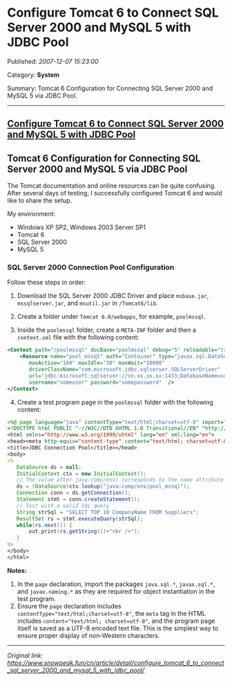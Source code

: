 # Configure Tomcat 6 to Connect SQL Server 2000 and MySQL 5 with JDBC Pool

Published: *2007-12-07 15:23:00*

Category: __System__

Summary: Tomcat 6 Configuration for Connecting SQL Server 2000 and MySQL 5 via JDBC Pool.

---------

## [Configure Tomcat 6 to Connect SQL Server 2000 and MySQL 5 with JDBC Pool](/en/article/detail/configure_tomcat_6_to_connect_sql_server_2000_and_mysql_5_with_jdbc_pool/)

## Tomcat 6 Configuration for Connecting SQL Server 2000 and MySQL 5 via JDBC Pool

The Tomcat documentation and online resources can be quite confusing. After several days of testing, I successfully configured Tomcat 6 and would like to share the setup.

My environment:

- Windows XP SP2, Windows 2003 Server SP1
- Tomcat 6
- SQL Server 2000
- MySQL 5

### SQL Server 2000 Connection Pool Configuration

Follow these steps in order:

1. Download the SQL Server 2000 JDBC Driver and place `msbase.jar`, `mssqlserver.jar`, and `msutil.jar` in `/Tomcat6/lib`.

2. Create a folder under `Tomcat 6.0/webapps`, for example, `poolmssql`.

3. Inside the `poolmssql` folder, create a `META-INF` folder and then a `context.xml` file with the following content:

```xml
<Context path="/poolmssql" docBase="poolmssql" debug="5" reloadable="true" crossContext="true">
    <Resource name="pool_mssql" auth="Container" type="javax.sql.DataSource"
       maxActive="100" maxIdle="30" maxWait="10000"
       driverClassName="com.microsoft.jdbc.sqlserver.SQLServerDriver"
       url="jdbc:microsoft:sqlserver://xx.xx.xx.xx:1433;DatabaseName=somedb"
       username="someuser" password="somepassword"  />
</Context>
```

4. Create a test program page in the `poolmssql` folder with the following content:

```jsp
<%@ page language="java" contentType="text/html;charset=utf-8" import="java.sql.*, javax.sql.*, javax.naming.*" %>
<!DOCTYPE html PUBLIC "-//W3C//DTD XHTML 1.0 Transitional//EN" "http://www.w3.org/TR/xhtml1/DTD/xhtml1-transitional.dtd">
<html xmlns="http://www.w3.org/1999/xhtml" lang="en" xml:lang="en">
<head><meta http-equiv="content-type" content="text/html; charset=utf-8" />
<title>JDBC Connection Pool</title></head>
<body>
<%
   DataSource ds = null;
   InitialContext ctx = new InitialContext();
   // The value after java:comp/env/ corresponds to the name attribute in the Resource element of context.xml
   ds = (DataSource)ctx.lookup("java:comp/env/pool_mssql");
   Connection conn = ds.getConnection();
   Statement stmt = conn.createStatement();
   // Test with a valid SQL query
   String strSql = "SELECT TOP 10 CompanyName FROM Suppliers";
   ResultSet rs = stmt.executeQuery(strSql);
   while(rs.next()) {
       out.print(rs.getString(1)+"<br />");
   }
%>
</body>
</html>
```

**Notes:**

1. In the `page` declaration, import the packages `java.sql.*`, `javax.sql.*`, and `javax.naming.*` as they are required for object instantiation in the test program.
2. Ensure the `page` declaration includes `contentType="text/html;charset=utf-8"`, the `meta` tag in the HTML includes `content="text/html; charset=utf-8"`, and the program page itself is saved as a UTF-8 encoded text file. This is the simplest way to ensure proper display of non-Western characters.

---
*Original link: https://www.snowpeak.fun/cn/article/detail/configure_tomcat_6_to_connect_sql_server_2000_and_mysql_5_with_jdbc_pool/*